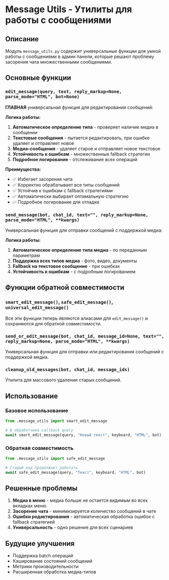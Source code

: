 # Message Utils - Утилиты для работы с сообщениями

## Описание

Модуль `message_utils.py` содержит универсальные функции для умной работы с сообщениями в админ панели, которые решают проблему засорения чата множественными сообщениями.

## Основные функции

### `edit_message(query, text, reply_markup=None, parse_mode="HTML", bot=None)`

**ГЛАВНАЯ** универсальная функция для редактирования сообщений:

**Логика работы:**
1. **Автоматическое определение типа** - проверяет наличие медиа в сообщении
2. **Текстовые сообщения** - пытается редактировать, при ошибке удаляет и отправляет новое
3. **Медиа-сообщения** - удаляет старое и отправляет новое текстовое
4. **Устойчивость к ошибкам** - множественные fallback стратегии
5. **Подробное логирование** - отслеживание всех операций

**Преимущества:**
- ✅ Избегает засорения чата
- ✅ Корректно обрабатывает все типы сообщений
- ✅ Устойчив к ошибкам с fallback стратегиями
- ✅ Автоматически выбирает оптимальную стратегию
- ✅ Подробное логирование для отладки

### `send_message(bot, chat_id, text="", reply_markup=None, parse_mode="HTML", **kwargs)`

Универсальная функция для отправки сообщений с поддержкой медиа:

**Логика работы:**
1. **Автоматическое определение типа медиа** - по переданным параметрам
2. **Поддержка всех типов медиа** - фото, видео, документы
3. **Fallback на текстовое сообщение** - при ошибках
4. **Устойчивость к ошибкам** - с подробным логированием

## Функции обратной совместимости

### `smart_edit_message()`, `safe_edit_message()`, `universal_edit_message()`

Все эти функции теперь являются алиасами для `edit_message()` и сохраняются для обратной совместимости.

### `send_or_edit_message(bot, chat_id, message_id=None, text="", reply_markup=None, parse_mode="HTML", **kwargs)`

Универсальная функция для отправки или редактирования сообщений с поддержкой медиа.

### `cleanup_old_messages(bot, chat_id, message_ids)`

Утилита для массового удаления старых сообщений.

## Использование

### Базовое использование

```python
from .message_utils import smart_edit_message

# В обработчике callback query
await smart_edit_message(query, "Новый текст", keyboard, "HTML", bot)
```

### Обратная совместимость

```python
from .message_utils import safe_edit_message

# Старый код продолжает работать
await safe_edit_message(query, "Текст", keyboard, "HTML", bot)
```

## Решенные проблемы

1. **Медиа в меню** - медиа больше не остается видимым во всех вкладках меню
2. **Засорение чата** - минимизируется количество сообщений в чате
3. **Ошибки редактирования** - автоматическая обработка ошибок с fallback стратегией
4. **Универсальность** - одно решение для всех сценариев

## Будущие улучшения

- Поддержка batch операций
- Кэширование состояний сообщений
- Метрики производительности
- Расширенная обработка медиа-типов
